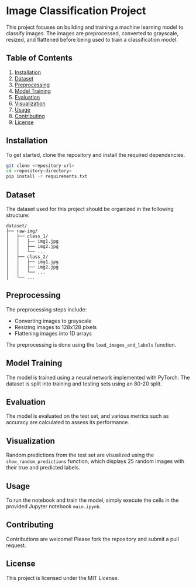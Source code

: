 
# Image Classification Project

This project focuses on building and training a machine learning model to classify images. The images are preprocessed, converted to grayscale, resized, and flattened before being used to train a classification model.

## Table of Contents

1. [Installation](#installation)
2. [Dataset](#dataset)
3. [Preprocessing](#preprocessing)
4. [Model Training](#model-training)
5. [Evaluation](#evaluation)
6. [Visualization](#visualization)
7. [Usage](#usage)
8. [Contributing](#contributing)
9. [License](#license)

## Installation

To get started, clone the repository and install the required dependencies.

```bash
git clone <repository-url>
cd <repository-directory>
pip install -r requirements.txt
```

## Dataset

The dataset used for this project should be organized in the following structure:

```
dataset/
├── raw-img/
│   ├── class_1/
│   │   ├── img1.jpg
│   │   ├── img2.jpg
│   │   └── ...
│   ├── class_2/
│   │   ├── img1.jpg
│   │   ├── img2.jpg
│   │   └── ...
│   └── ...
```

## Preprocessing

The preprocessing steps include:
- Converting images to grayscale
- Resizing images to 128x128 pixels
- Flattening images into 1D arrays

The preprocessing is done using the `load_images_and_labels` function.

## Model Training

The model is trained using a neural network implemented with PyTorch. The dataset is split into training and testing sets using an 80-20 split.

## Evaluation

The model is evaluated on the test set, and various metrics such as accuracy are calculated to assess its performance.

## Visualization

Random predictions from the test set are visualized using the `show_random_predictions` function, which displays 25 random images with their true and predicted labels.

## Usage

To run the notebook and train the model, simply execute the cells in the provided Jupyter notebook `main.ipynb`.

## Contributing

Contributions are welcome! Please fork the repository and submit a pull request.

## License

This project is licensed under the MIT License.
